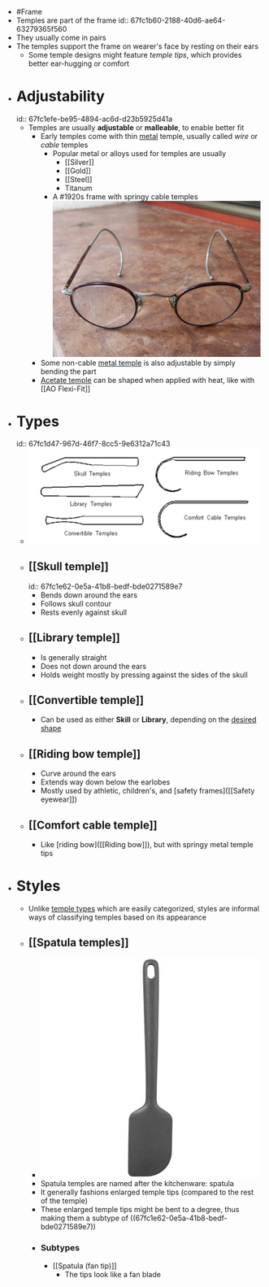 - #Frame
- Temples are part of the frame
  id:: 67fc1b60-2188-40d6-ae64-63279365f560
- They usually come in pairs
- The temples support the frame on wearer's face by resting on their ears
	- Some temple designs might feature *temple tips*, which provides better ear-hugging or comfort
- # Adjustability
  id:: 67fc1efe-be95-4894-ac6d-d23b5925d41a
	- Temples are usually **adjustable** or **malleable**, to enable better fit
		- Early temples come with thin [metal]([[Metal]]) temple, usually called *wire* or *cable* temples
			- Popular metal or alloys used for temples are usually
				- [[Silver]]
				- [[Gold]]
				- [[Steel]]
				- Titanum
			- A #1920s frame with springy cable temples
			  ![szemuveg-1920.jpeg](../assets/szemuveg-1920_1744575634994_0.jpeg)
		- Some non-cable [metal temple]([[Metal]]) is also adjustable by simply bending the part
		- [Acetate temple]([[Acetate]]) can be shaped when applied with heat, like with [[AO Flexi-Fit]]
- # Types
  id:: 67fc1d47-967d-46f7-8cc5-9e6312a71c43
	- ![temple_types.png](../assets/temple_types_1744576098669_0.png)
	- ## [[Skull temple]]
	  id:: 67fc1e62-0e5a-41b8-bedf-bde0271589e7
		- Bends down around the ears
		- Follows skull contour
		- Rests evenly against skull
	- ## [[Library temple]]
		- Is generally straight
		- Does not down around the ears
		- Holds weight mostly by pressing against the sides of the skull
	- ## [[Convertible temple]]
		- Can be used as either **Skill** or **Library**, depending on the [desired shape](((67fc1efe-be95-4894-ac6d-d23b5925d41a)))
	- ## [[Riding bow temple]]
		- Curve around the ears
		- Extends way down below the earlobes
		- Mostly used by athletic, children's, and [safety frames]([[Safety eyewear]])
	- ## [[Comfort cable temple]]
		- Like [riding bow]([[Riding bow]]), but with springy metal temple tips
- # Styles
	- Unlike [temple types](((67fc1d47-967d-46f7-8cc5-9e6312a71c43))) which are easily categorized, styles are informal ways of classifying temples based on its appearance
	- ## [[Spatula temples]]
		- ![spatula.webp](../assets/spatula_1744657795700_0.webp)
		- Spatula temples are named after the kitchenware: spatula
		- It generally fashions enlarged temple tips (compared to the rest of the temple)
		- These enlarged temple tips might be bent to a degree, thus making them a subtype of ((67fc1e62-0e5a-41b8-bedf-bde0271589e7))
		- ### Subtypes
			- [[Spatula (fan tip)]]
				- The tips look like a fan blade